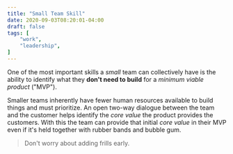 ```yaml
---
title: "Small Team Skill"
date: 2020-09-03T08:20:01-04:00
draft: false
tags: [
	"work",
	"leadership",
]
---
```

One of the most important skills a _small_ team can collectively have is the ability to identify what they **don't need to build** for a _minimum viable product_ ("MVP").

Smaller teams inherently have fewer human resources available to build things and must prioritize. An open two-way dialogue between the team and the customer helps identify the _core value_ the product provides the customers. With this the team can provide that initial _core value_ in their MVP even if it's held together with rubber bands and bubble gum.

> Don't worry about adding frills early.
